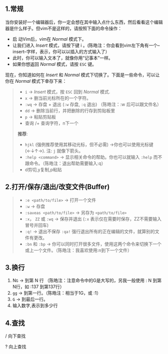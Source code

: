 ## 1.常规

当你安装好一个编辑器后，你一定会想在其中输入点什么东西，然后看看这个编辑器是什么样子。但vim不是这样的，请按照下面的命令操作：

* 启 动Vim后，vim在 *Normal* 模式下。
* 让我们进入 *Insert* 模式，请按下键 i 。(陈皓注：你会看到vim左下角有一个–insert–字样，表示，你可以以插入的方式输入了）
* 此时，你可以输入文本了，就像你用“记事本”一样。
* 如果你想返回 *Normal* 模式，请按 `ESC` 键。

现在，你知道如何在 *Insert* 和 *Normal* 模式下切换了。下面是一些命令，可以让你在 *Normal* 模式下幸存下来：

> * `i` → *Insert* 模式，按 `ESC` 回到 *Normal* 模式.
> * `x` → 删当前光标所在的一个字符。
> * `:wq` → 存盘 + 退出 (`:w` 存盘, `:q` 退出)   （陈皓注：:w 后可以跟文件名）
> * `dd` → 删除当前行，并把删除的行存到剪贴板里
> * `p` → 粘贴剪贴板
> * 查询 /+ 查询字符，n下一个
>
> **推荐**:
>
> * `hjkl` (强例推荐使用其移动光标，但不必需) →你也可以使用光标键 (←↓↑→). 注: `j` 就像下箭头。
> * `:help <command>` → 显示相关命令的帮助。你也可以就输入 `:help` 而不跟命令。（陈皓注：退出帮助需要输入:q）
> * d剪切,y复制,p粘贴



## 2.打开/保存/退出/改变文件(Buffer)

> * `:e <path/to/file>` → 打开一个文件
> * `:w` → 存盘
> * `:saveas <path/to/file>` → 另存为 `<path/to/file>`
> * `:x`， `ZZ` 或 `:wq` → 保存并退出 (`:x` 表示仅在需要时保存，ZZ不需要输入冒号并回车)
> * `:q!` → 退出不保存 `:qa!` 强行退出所有的正在编辑的文件，就算别的文件有更改。
> * `:bn` 和 `:bp` → 你可以同时打开很多文件，使用这两个命令来切换下一个或上一个文件。（陈皓注：我喜欢使用:n到下一个文件）

## 3.换行

1. N`G` → 到第 N 行 （陈皓注：注意命令中的G是大写的，另我一般使用 : N 到第N行，如 :137 到第137行）
2. `gg` → 到第一行。（陈皓注：相当于1G，或 :1）
3. `G` → 到最后一行。
4. 输入数字,表示到多少行

## 4.查找

/ 	向下查找

?	向上查找
